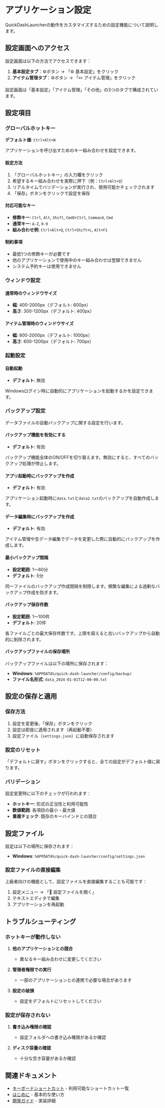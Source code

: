 # アプリケーション設定

QuickDashLauncherの動作をカスタマイズするための設定機能について説明します。

## 設定画面へのアクセス

設定画面は以下の方法でアクセスできます：

1. **基本設定タブ**：⚙ボタン → 「⚙️ 基本設定」をクリック
2. **アイテム管理タブ**：⚙ボタン → 「✏️ アイテム管理」をクリック

設定画面は「基本設定」「アイテム管理」「その他」の3つのタブで構成されています。

## 設定項目

### グローバルホットキー

**デフォルト値**: `Ctrl+Alt+W`

アプリケーションを呼び出すためのキー組み合わせを設定できます。

#### 設定方法

1. 「グローバルホットキー」の入力欄をクリック
2. 希望するキー組み合わせを実際に押下（例：`Ctrl+Alt+Q`）
3. リアルタイムでバリデーションが実行され、使用可能かチェックされます
4. 「保存」ボタンをクリックで設定を保存

#### 対応可能なキー

- **修飾キー**: `Ctrl`, `Alt`, `Shift`, `CmdOrCtrl`, `Command`, `Cmd`
- **通常キー**: `A-Z`, `0-9`
- **組み合わせ例**: `Ctrl+Alt+Q`, `Ctrl+Shift+L`, `Alt+F1`

#### 制約事項

- 最低1つの修飾キーが必要です
- 他のアプリケーションで使用中のキー組み合わせは登録できません
- システム予約キーは使用できません

### ウィンドウ設定

#### 通常時のウィンドウサイズ

- **幅**: 400-2000px（デフォルト: 600px）
- **高さ**: 300-1200px（デフォルト: 400px）

#### アイテム管理時のウィンドウサイズ

- **幅**: 800-2000px（デフォルト: 1000px）
- **高さ**: 600-1200px（デフォルト: 700px）

### 起動設定

#### 自動起動

- **デフォルト**: 無効

Windowsログイン時に自動的にアプリケーションを起動するかを設定できます。

### バックアップ設定

データファイルの自動バックアップに関する設定を行います。

#### バックアップ機能を有効にする

- **デフォルト**: 有効

バックアップ機能全体のON/OFFを切り替えます。無効にすると、すべてのバックアップ処理が停止します。

#### アプリ起動時にバックアップを作成

- **デフォルト**: 有効

アプリケーション起動時に`data.txt`と`data2.txt`のバックアップを自動作成します。

#### データ編集時にバックアップを作成

- **デフォルト**: 有効

アイテム管理や生データ編集でデータを変更した際に自動的にバックアップを作成します。

#### 最小バックアップ間隔

- **設定範囲**: 1～60分
- **デフォルト**: 5分

同一ファイルのバックアップ作成間隔を制限します。頻繁な編集による過剰なバックアップ作成を防ぎます。

#### バックアップ保存件数

- **設定範囲**: 1～100件
- **デフォルト**: 20件

各ファイルごとの最大保存件数です。上限を超えると古いバックアップから自動的に削除されます。

#### バックアップファイルの保存場所

バックアップファイルは以下の場所に保存されます：

- **Windows**: `%APPDATA%/quick-dash-launcher/config/backup/`
- **ファイル名形式**: `data_2024-01-01T12-00-00.txt`

## 設定の保存と適用

### 保存方法

1. 設定を変更後、「保存」ボタンをクリック
2. 設定は即座に適用されます（再起動不要）
3. 設定ファイル（`settings.json`）に自動保存されます

### 設定のリセット

「デフォルトに戻す」ボタンをクリックすると、全ての設定がデフォルト値に戻ります。

### バリデーション

設定変更時に以下のチェックが行われます：

- **ホットキー**: 形式の正当性と利用可能性
- **数値範囲**: 各項目の最小・最大値
- **重複チェック**: 既存のキーバインドとの競合

## 設定ファイル

設定は以下の場所に保存されます：

- **Windows**: `%APPDATA%/quick-dash-launcher/config/settings.json`

### 設定ファイルの直接編集

上級者向けの機能として、設定ファイルを直接編集することも可能です：

1. 設定メニュー → 「📄 設定ファイルを開く」
2. テキストエディタで編集
3. アプリケーションを再起動

## トラブルシューティング

### ホットキーが動作しない

1. **他のアプリケーションとの競合**
   - 異なるキー組み合わせに変更してください
   
2. **管理者権限での実行**
   - 一部のアプリケーションとの連携で必要な場合があります

3. **設定の破損**
   - 設定をデフォルトにリセットしてください

### 設定が保存されない

1. **書き込み権限の確認**
   - 設定フォルダへの書き込み権限があるか確認
   
2. **ディスク容量の確認**
   - 十分な空き容量があるか確認

## 関連ドキュメント

- [キーボードショートカット](../reference/keyboard-shortcuts.md) - 利用可能なショートカット一覧
- [はじめに](../guides/getting-started.md) - 基本的な使い方
- [開発ガイド](../guides/development.md) - 実装詳細